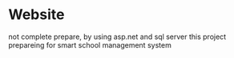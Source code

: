 # Website
not complete prepare, 
by using asp.net and sql server this project prepareing for smart school management system 
